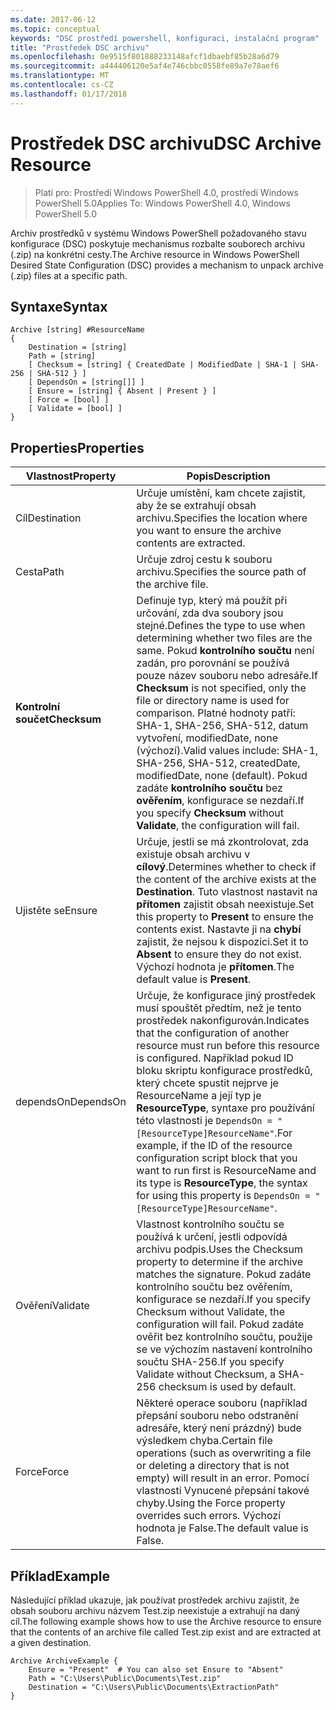 ```yaml
---
ms.date: 2017-06-12
ms.topic: conceptual
keywords: "DSC prostředí powershell, konfiguraci, instalační program"
title: "Prostředek DSC archivu"
ms.openlocfilehash: 0e9515f801888233148afcf1dbaebf85b28a6d79
ms.sourcegitcommit: a444406120e5af4e746cbbc0558fe89a7e78aef6
ms.translationtype: MT
ms.contentlocale: cs-CZ
ms.lasthandoff: 01/17/2018
---
```

# <a name="dsc-archive-resource"></a><span data-ttu-id="73b90-103">Prostředek DSC archivu</span><span class="sxs-lookup"><span data-stu-id="73b90-103">DSC Archive Resource</span></span>

> <span data-ttu-id="73b90-104">Platí pro: Prostředí Windows PowerShell 4.0, prostředí Windows PowerShell 5.0</span><span class="sxs-lookup"><span data-stu-id="73b90-104">Applies To: Windows PowerShell 4.0, Windows PowerShell 5.0</span></span>

<span data-ttu-id="73b90-105">Archiv prostředků v systému Windows PowerShell požadovaného stavu konfigurace (DSC) poskytuje mechanismus rozbalte souborech archivu (.zip) na konkrétní cesty.</span><span class="sxs-lookup"><span data-stu-id="73b90-105">The Archive resource in Windows PowerShell Desired State Configuration (DSC) provides a mechanism to unpack archive (.zip) files at a specific path.</span></span>

## <a name="syntax"></a><span data-ttu-id="73b90-106">Syntaxe</span><span class="sxs-lookup"><span data-stu-id="73b90-106">Syntax</span></span>
```MOF
Archive [string] #ResourceName
{
    Destination = [string]
    Path = [string]
    [ Checksum = [string] { CreatedDate | ModifiedDate | SHA-1 | SHA-256 | SHA-512 } ]
    [ DependsOn = [string[]] ]
    [ Ensure = [string] { Absent | Present } ]
    [ Force = [bool] ]
    [ Validate = [bool] ]
}
```

## <a name="properties"></a><span data-ttu-id="73b90-107">Properties</span><span class="sxs-lookup"><span data-stu-id="73b90-107">Properties</span></span>

|  <span data-ttu-id="73b90-108">Vlastnost</span><span class="sxs-lookup"><span data-stu-id="73b90-108">Property</span></span>  |  <span data-ttu-id="73b90-109">Popis</span><span class="sxs-lookup"><span data-stu-id="73b90-109">Description</span></span>   |
|---|---|
| <span data-ttu-id="73b90-110">Cíl</span><span class="sxs-lookup"><span data-stu-id="73b90-110">Destination</span></span>| <span data-ttu-id="73b90-111">Určuje umístění, kam chcete zajistit, aby že se extrahují obsah archivu.</span><span class="sxs-lookup"><span data-stu-id="73b90-111">Specifies the location where you want to ensure the archive contents are extracted.</span></span>|
| <span data-ttu-id="73b90-112">Cesta</span><span class="sxs-lookup"><span data-stu-id="73b90-112">Path</span></span>| <span data-ttu-id="73b90-113">Určuje zdroj cestu k souboru archivu.</span><span class="sxs-lookup"><span data-stu-id="73b90-113">Specifies the source path of the archive file.</span></span>|
| <span data-ttu-id="73b90-114">__Kontrolní součet__</span><span class="sxs-lookup"><span data-stu-id="73b90-114">__Checksum__</span></span>| <span data-ttu-id="73b90-115">Definuje typ, který má použít při určování, zda dva soubory jsou stejné.</span><span class="sxs-lookup"><span data-stu-id="73b90-115">Defines the type to use when determining whether two files are the same.</span></span> <span data-ttu-id="73b90-116">Pokud __kontrolního součtu__ není zadán, pro porovnání se používá pouze název souboru nebo adresáře.</span><span class="sxs-lookup"><span data-stu-id="73b90-116">If __Checksum__ is not specified, only the file or directory name is used for comparison.</span></span> <span data-ttu-id="73b90-117">Platné hodnoty patří: SHA-1, SHA-256, SHA-512, datum vytvoření, modifiedDate, none (výchozí).</span><span class="sxs-lookup"><span data-stu-id="73b90-117">Valid values include: SHA-1, SHA-256, SHA-512, createdDate, modifiedDate, none (default).</span></span> <span data-ttu-id="73b90-118">Pokud zadáte __kontrolního součtu__ bez __ověřením__, konfigurace se nezdaří.</span><span class="sxs-lookup"><span data-stu-id="73b90-118">If you specify __Checksum__ without __Validate__, the configuration will fail.</span></span>|
| <span data-ttu-id="73b90-119">Ujistěte se</span><span class="sxs-lookup"><span data-stu-id="73b90-119">Ensure</span></span>| <span data-ttu-id="73b90-120">Určuje, jestli se má zkontrolovat, zda existuje obsah archivu v __cílový__.</span><span class="sxs-lookup"><span data-stu-id="73b90-120">Determines whether to check if the content of the archive exists at the __Destination__.</span></span> <span data-ttu-id="73b90-121">Tuto vlastnost nastavit na __přítomen__ zajistit obsah neexistuje.</span><span class="sxs-lookup"><span data-stu-id="73b90-121">Set this property to __Present__ to ensure the contents exist.</span></span> <span data-ttu-id="73b90-122">Nastavte ji na __chybí__ zajistit, že nejsou k dispozici.</span><span class="sxs-lookup"><span data-stu-id="73b90-122">Set it to __Absent__ to ensure they do not exist.</span></span> <span data-ttu-id="73b90-123">Výchozí hodnota je __přítomen__.</span><span class="sxs-lookup"><span data-stu-id="73b90-123">The default value is __Present__.</span></span>|
| <span data-ttu-id="73b90-124">dependsOn</span><span class="sxs-lookup"><span data-stu-id="73b90-124">DependsOn</span></span> | <span data-ttu-id="73b90-125">Určuje, že konfigurace jiný prostředek musí spouštět předtím, než je tento prostředek nakonfigurován.</span><span class="sxs-lookup"><span data-stu-id="73b90-125">Indicates that the configuration of another resource must run before this resource is configured.</span></span> <span data-ttu-id="73b90-126">Například pokud ID bloku skriptu konfigurace prostředků, který chcete spustit nejprve je ResourceName a její typ je __ResourceType__, syntaxe pro používání této vlastnosti je `DependsOn = "[ResourceType]ResourceName"`.</span><span class="sxs-lookup"><span data-stu-id="73b90-126">For example, if the ID of the resource configuration script block that you want to run first is ResourceName and its type is __ResourceType__, the syntax for using this property is `DependsOn = "[ResourceType]ResourceName"`.</span></span>|
| <span data-ttu-id="73b90-127">Ověření</span><span class="sxs-lookup"><span data-stu-id="73b90-127">Validate</span></span>| <span data-ttu-id="73b90-128">Vlastnost kontrolního součtu se používá k určení, jestli odpovídá archivu podpis.</span><span class="sxs-lookup"><span data-stu-id="73b90-128">Uses the Checksum property to determine if the archive matches the signature.</span></span> <span data-ttu-id="73b90-129">Pokud zadáte kontrolního součtu bez ověřením, konfigurace se nezdaří.</span><span class="sxs-lookup"><span data-stu-id="73b90-129">If you specify Checksum without Validate, the configuration will fail.</span></span> <span data-ttu-id="73b90-130">Pokud zadáte ověřit bez kontrolního součtu, použije se ve výchozím nastavení kontrolního součtu SHA-256.</span><span class="sxs-lookup"><span data-stu-id="73b90-130">If you specify Validate without Checksum, a SHA-256 checksum is used by default.</span></span>|
| <span data-ttu-id="73b90-131">Force</span><span class="sxs-lookup"><span data-stu-id="73b90-131">Force</span></span>| <span data-ttu-id="73b90-132">Některé operace souboru (například přepsání souboru nebo odstranění adresáře, který není prázdný) bude výsledkem chyba.</span><span class="sxs-lookup"><span data-stu-id="73b90-132">Certain file operations (such as overwriting a file or deleting a directory that is not empty) will result in an error.</span></span> <span data-ttu-id="73b90-133">Pomocí vlastnosti Vynucené přepsání takové chyby.</span><span class="sxs-lookup"><span data-stu-id="73b90-133">Using the Force property overrides such errors.</span></span> <span data-ttu-id="73b90-134">Výchozí hodnota je False.</span><span class="sxs-lookup"><span data-stu-id="73b90-134">The default value is False.</span></span>|

## <a name="example"></a><span data-ttu-id="73b90-135">Příklad</span><span class="sxs-lookup"><span data-stu-id="73b90-135">Example</span></span>

<span data-ttu-id="73b90-136">Následující příklad ukazuje, jak používat prostředek archivu zajistit, že obsah souboru archivu názvem Test.zip neexistuje a extrahují na daný cíl.</span><span class="sxs-lookup"><span data-stu-id="73b90-136">The following example shows how to use the Archive resource to ensure that the contents of an archive file called Test.zip exist and are extracted at a given destination.</span></span>

```
Archive ArchiveExample {
    Ensure = "Present"  # You can also set Ensure to "Absent"
    Path = "C:\Users\Public\Documents\Test.zip"
    Destination = "C:\Users\Public\Documents\ExtractionPath"
}
```

